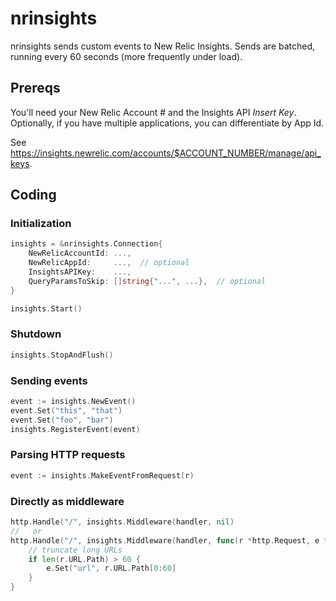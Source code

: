 # nrinsights

nrinsights sends custom events to New Relic Insights.  Sends are batched, running every 60 seconds (more frequently under load).

## Prereqs

You'll need your New Relic Account # and the Insights API _Insert Key_.  Optionally, if you have multiple applications, you can differentiate by App Id.

See https://insights.newrelic.com/accounts/$ACCOUNT_NUMBER/manage/api_keys.

## Coding

### Initialization

```go
insights = &nrinsights.Connection{
    NewRelicAccountId: ...,
    NewRelicAppId:     ...,  // optional
    InsightsAPIKey:    ...,
    QueryParamsToSkip: []string{"...", ...},  // optional
}

insights.Start()
```

### Shutdown

```go
insights.StopAndFlush()
```

### Sending events

```go
event := insights.NewEvent()
event.Set("this", "that")
event.Set("foo", "bar")
insights.RegisterEvent(event)
```

### Parsing HTTP requests

```go
event := insights.MakeEventFromRequest(r)
```

### Directly as middleware

```go
http.Handle("/", insights.Middleware(handler, nil)
//   or
http.Handle("/", insights.Middleware(handler, func(r *http.Request, e *nrinsights.Event) {
    // truncate long URLs
    if len(r.URL.Path) > 60 {
        e.Set("url", r.URL.Path[0:60]
    }
}
```
